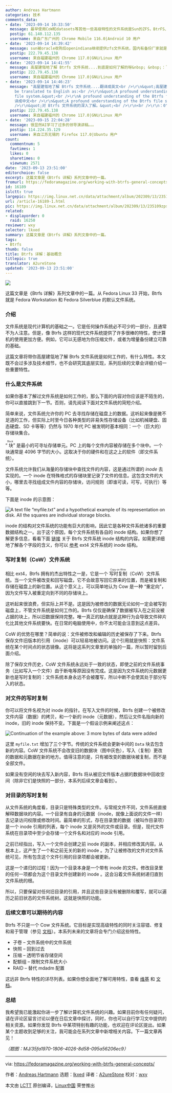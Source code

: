 ```yaml
---
author: Andreas Hartmann
categories: 技术
comments_data:
- date: '2023-09-14 10:33:50'
  message: 最早使用CoW和datasets等其他一些高级特性的文件系统是Sun的ZFS，BtrFS、APFS和ReFS都是类似ZFS的文件系统。
  postip: 61.140.112.135
  username: 来自广东广州的 Chrome Mobile 116.0|Android 10 用户
- date: '2023-09-14 14:39:42'
  message: sun被oracle收购后openindiana继续提供zfs文件系统，国内有备份厂家就是使用openindiana的zfs来作备份的。
  postip: 222.79.45.138
  username: 来自福建福州的 Chrome 117.0|GNU/Linux 用户
- date: '2023-09-14 14:41:55'
  message: 高屋建瓴地了解 Btrfs 文件系统....到底是如何了解的呀&nbsp; &nbsp;：``(
  postip: 222.79.45.138
  username: 来自福建福州的 Chrome 117.0|GNU/Linux 用户
- date: '2023-09-14 14:46:23'
  message: "高屋建瓴地了解 Btrfs 文件系统....翻译成英文<br />\r\n&quot;高屋建瓴地了解 Btrfs 文件系统&quot; can
    be translated to English as:<br />\r\n&quot;A profound understanding of the Btrfs
    file system.&quot;<br />\r\nA profound understanding of the Btrfs file system.
    译成中文<br />\r\n&quot;A profound understanding of the Btrfs file system.&quot; 可以翻译为中文:<br
    />\r\n&quot;对 Btrfs 文件系统的深入了解。&quot;<br />\r\n<br />\r\n：0"
  postip: 222.79.45.138
  username: 来自福建福州的 Chrome 117.0|GNU/Linux 用户
- date: '2023-09-15 22:04:28'
  message: 很显然AI学习了过多的领导演讲稿。。。
  postip: 114.224.35.129
  username: 来自江苏无锡的 Firefox 117.0|Ubuntu 用户
count:
  commentnum: 5
  favtimes: 1
  likes: 0
  sharetimes: 0
  viewnum: 2571
date: '2023-09-13 23:51:00'
editorchoice: false
excerpt: 这篇文章是《Btrfs 详解》系列文章中的一篇。
fromurl: https://fedoramagazine.org/working-with-btrfs-general-concepts/
id: 16189
islctt: true
largepic: https://img.linux.net.cn/data/attachment/album/202309/13/235109zpss77b87s0e00g2.jpg
url: /article-16189-1.html
pic: https://img.linux.net.cn/data/attachment/album/202309/13/235109zpss77b87s0e00g2.jpg.thumb.jpg
related:
- displayorder: 0
  raid: 16250
reviewer: wxy
selector: lkxed
summary: 这篇文章是《Btrfs 详解》系列文章中的一篇。
tags:
- Btrfs
thumb: false
title: Btrfs 详解：基础概念
titlepic: true
translator: A2ureStone
updated: '2023-09-13 23:51:00'
---
```


![](https://img.linux.net.cn/data/attachment/album/202309/13/235109zpss77b87s0e00g2.jpg)


这篇文章是《Btrfs 详解》系列文章中的一篇。从 Fedora Linux 33 开始，Btrfs 就是 Fedora Workstation 和 Fedora Silverblue 的默认文件系统。


### 介绍


文件系统是现代计算机的基础之一。它是任何操作系统必不可少的一部分，且通常不为人注意。但是，像 Btrfs 这样的现代文件系统提供了许多很棒的特性，使计算机的使用更加方便。例如，它可以无感地为你压缩文件，或者为增量备份建立可靠的基础。


这篇文章将带你高屋建瓴地了解 Btrfs 文件系统是如何工作的，有什么特性。本文既不会过多涉及技术细节，也不会研究其底层实现，系列后续的文章会详细介绍一些重要特性。


### 什么是文件系统


如果你基本了解过文件系统是如何工作的，那么下面的内容对你应该是不陌生的，你可以直接跳到下一节。否则，请先阅读下面对文件系统的简短介绍。


简单来说，文件系统允许你的 PC 去寻找存储在磁盘上的数据。这听起来像是微不足道的工作，但实际上时至今日各种类型的非易失性存储设备（比如机械硬盘、固态硬盘、SD 卡等等）仍然与 1970 年代 PC 被发明时基本相同：一个（巨大的）存储块集合。


“<ruby> 块 <rt>  Block </rt></ruby>” 是最小的可寻址存储单元。PC 上的每个文件内容被存储在多个块中。一个块通常是 4096 字节的大小。这取决于你的硬件和在这之上的软件（即文件系统）。


文件系统允许我们从海量的存储块中查找文件的内容，这是通过所谓的 *inode* 去实现的。一个 inode 在特殊格式的存储块里记录了文件的信息。这包含文件的大小，哪里去寻找组成文件内容的存储块，访问规则（即谁可读，可写，可执行）等等。


下面是 inode 的示意图：


![A text file “myfile.txt” and a hypothetical example of its representation on disk. All the squares are individual storage blocks.](https://img.linux.net.cn/data/attachment/album/202309/13/235150rgltgqg7qo7tlmyk.png)


inode 的结构对文件系统的功能有巨大的影响，因此它是各种文件系统诸多的重要数据结构之一。出于这个原因，每个文件系统有各自的 inode 结构。如果你想了解更多信息，看看下面 [链接](https://btrfs.wiki.kernel.org/index.php/Data_Structures#btrfs_inode_item) 关于 Btrfs 文件系统 inode 结构的内容。如需更详细地了解各个字段的含义，你可以 [参考](https://ext4.wiki.kernel.org/index.php/Ext4_Disk_Layout#Inode_Table) ext4 文件系统的 inode 结构。


### 写时复制（CoW）文件系统


相比 ext4，Btrfs 拥有的杰出特性之一是，它是一个 <ruby> 写时复制 <rt>  Copy-on-Write </rt></ruby>（CoW）文件系统。当一个文件被改变和回写磁盘，它不会故意写回它原来的位置，而是被复制和存储在磁盘上的新位置。从这个意义上，可以简单地认为 Cow 是一种 “重定向”，因为文件写入被重定向到不同的存储块上。


这听起来很浪费，但实际上并不是。这是因为被修改的数据无论如何一定会被写到磁盘上，不管文件系统是如何工作的。Btrfs 仅仅是确保了数据被写入在之前没被占据的块上，所以旧数据保持完整。唯一真正的缺点就是这种行为会导致文件碎片化比其他文件系统要快。在日常的电脑使用中，你不太可能会注意到这点差异。


CoW 的优势在哪里？简单的说：文件被修改和编辑的历史被保存了下来。Btrfs 保存文件旧版本的引用（inode）可以轻易地被访问。这个引用就是快照：文件系统在某个时间点的状态镜像。这将是这系列文章里的单独的一篇，所以暂时留到后面介绍。


除了保存文件历史，CoW 文件系统永远处于一致的状态，即使之前的文件系统事务（比如写入一个文件）由于断电等原因没有完成。这是因为文件系统的元数据更新也是写时复制的：文件系统本身永远不会被覆写，所以中断不会使其处于部分写入的状态。


### 对文件的写时复制


你可以将文件名视为对 inode 的指针。在写入文件的时候，Btrfs 创建一个被修改文件内容（数据）的拷贝，和一个新的 inode（元数据），然后让文件名指向新的 inode，旧的 inode 保持不变。下面是一个假设示例来阐述这点：


![Continuation of the example above: 3 more bytes of data were added](https://img.linux.net.cn/data/attachment/album/202309/13/235151mhorhyiymd4puvuf.png)


这里 `myfile.txt` 增加了三个字节。传统的文件系统会更新中间的 `Data` 块去包含新的内容。CoW 文件系统不会改变旧的数据块（图中灰色），写入（复制）更改的数据和元数据在新的地方。值得注意的是，只有被改变的数据块被复制，而不是全部文件。


如果没有空闲的块去写入新内容，Btrfs 将从被旧文件版本占据的数据块中回收空间（除非它们是快照的一部分，本系列后续文章会看到）。


### 对目录的写时复制


从文件系统的角度看，目录只是特殊类型的文件。与常规文件不同，文件系统直接解释数据块的内容。一个目录有自身的元数据（inode，就像上面说的文件一样）去记录访问权限或修改时间。最简单的形式，存在目录里的数据（被叫作目录项）是一个 inode 引用的列表，每个 inode 又是另外的文件或目录。但是，现代文件系统在目录项中至少会存储一个文件名和对应的 inode 引用。


之前已经指出，写入一个文件会创建之前 inode 的副本，并相应修改其内容。从根本上，这产生了一个和之前无关的新的 inode 。为了让被修改的文件对文件系统可见，所有包含这个文件引用的目录项都会被更新。


这是一个递归的过程！因为一个目录本身是一个带有 inode 的文件。修改目录里的任何一项都会为这个目录文件创建新的 inode 。这会沿着文件系统树递归直到文件系统的根。


所以，只要保留对任何旧目录的引用，并且这些目录没有被删除和覆写，就可以遍历之前旧状态的文件系统树。这就是快照的功能。


### 后续文章可以期待的内容


Btrfs 不只是一个 Cow 文件系统。它目标是实现高级特性的同时关注容错、修复和易于管理（参见 [文档](https://btrfs.readthedocs.io/en/latest/Introduction.html)）。本系列未来的文章将会专门介绍这些特性。


* 子卷 – 文件系统中的文件系统
* 快照 – 回到过去
* 压缩 – 透明节省存储空间
* 配额组 – 限制文件系统大小
* RAID – 替代 mdadm 配置


这远非 Btrfs 特性的详尽列表。如果你想全面地了解可用特性，查看 [维基](https://btrfs.wiki.kernel.org/index.php/Main_Page) 和 [文档](https://btrfs.readthedocs.io/en/latest/Introduction.html)。


### 总结


我希望我已能激起你进一步了解计算机文件系统的兴趣。如果目前你有任何疑问，请在评论区留言讨论以便在日后文章中探讨，同时，你也可以自行学习文中提供的相关资源。如果你发现 Btrfs 中某项特别有趣的功能，也欢迎在评论区提出。如果某个主题收到足够的关注，我可能会在系列文章中新增相关内容。下一篇文章再见！


*（题图：MJ/35fa1970-1806-4026-8d58-095a56206ec9）*




---


via: <https://fedoramagazine.org/working-with-btrfs-general-concepts/>


作者：[Andreas Hartmann](https://fedoramagazine.org/author/hartan/) 选题：[lkxed](https://github.com/lkxed) 译者：[A2ureStone](https://github.com/A2ureStone) 校对：[wxy](https://github.com/wxy)


本文由 [LCTT](https://github.com/LCTT/TranslateProject) 原创编译，[Linux中国](https://linux.cn/) 荣誉推出